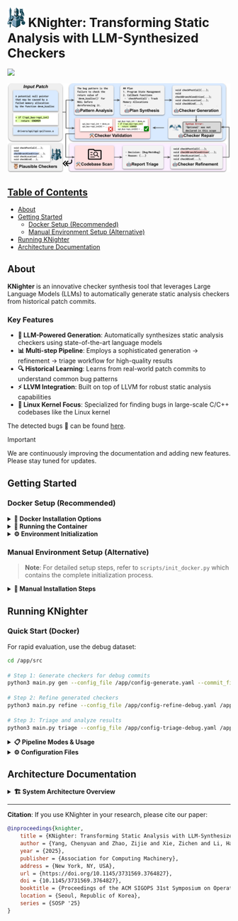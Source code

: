 # <img src="assets/icon.png" alt="Project logo" width="40"> KNighter: Transforming Static Analysis with LLM-Synthesized Checkers

<p align="left">
    <a href="https://arxiv.org/abs/2503.09002"><img src="https://img.shields.io/badge/arXiv-2503.09002-b31b1b.svg?style=for-the-badge">
</p>

![Framework](assets/overview.svg)

## Table of Contents

- [About](#about)
- [Getting Started](#getting-started)
  - [Docker Setup (Recommended)](#docker-setup-recommended)
  - [Manual Environment Setup (Alternative)](#manual-environment-setup-alternative)
- [Running KNighter](#running-knighter)
- [Architecture Documentation](#architecture-documentation)

## About

**KNighter** is an innovative checker synthesis tool that leverages Large Language Models (LLMs) to automatically generate static analysis checkers from historical patch commits.

### Key Features

- **🤖 LLM-Powered Generation**: Automatically synthesizes static analysis checkers using state-of-the-art language models
- **📊 Multi-step Pipeline**: Employs a sophisticated generation → refinement → triage workflow for high-quality results
- **🔍 Historical Learning**: Learns from real-world patch commits to understand common bug patterns
- **⚡ LLVM Integration**: Built on top of LLVM for robust static analysis capabilities
- **🐧 Linux Kernel Focus**: Specialized for finding bugs in large-scale C/C++ codebases like the Linux kernel

The detected bugs 🐛 can be found [here](https://docs.google.com/spreadsheets/d/1WzUhbUK0JE9QahywsfEBGEy94-o5F1A0F921ljyPuJk/edit?usp=sharing).

> [!IMPORTANT]
> We are continuously improving the documentation and adding new features. Please stay tuned for updates.

## Getting Started

### Docker Setup (Recommended)

<details>
<summary><b>🐳 Docker Installation Options</b></summary>

#### Option 1: Docker Hub (Recommended)

```bash
docker pull knighterhub/knighter
```

#### Option 2: Build from Source

```bash
git clone https://github.com/ise-uiuc/KNighter.git KNighter
cd KNighter

docker build -t knighter .
```

</details>

<details>
<summary><b>🚀 Running the Container</b></summary>

```bash
# Pull from Docker Hub
docker run -it knighterhub/knighter

# Build from source
docker run -it knighter
```

</details>

<details>
<summary><b>⚙️ Environment Initialization</b></summary>

When running the container for the first time, initialize the environment:

```bash
cd /app
# This would take a while to download the dependencies and compile the LLVM
python3 scripts/init_docker.py
```

This downloads LLVM and Linux kernel source code into `/data/llvm` and `/data/linux`.

**API Key Configuration:**

```bash
echo 'openai_key: "YOUR_OPENAI_API_KEY"' > /app/llm_keys.yaml
```

</details>

### Manual Environment Setup (Alternative)

> **Note**: For detailed setup steps, refer to `scripts/init_docker.py` which contains the complete initialization process.

<details>
<summary><b>🔧 Manual Installation Steps</b></summary>

**Step 1: Install Dependencies**

Download and build [LLVM-18.1.8](https://github.com/llvm/llvm-project/releases/tag/llvmorg-18.1.8):

```sh
wget https://github.com/llvm/llvm-project/archive/refs/tags/llvmorg-18.1.8.zip
unzip llvmorg-18.1.8.zip
```

Git clone the Linux kernel source code:

```sh
git clone https://github.com/torvalds/linux.git
```

Install Python dependencies:

```sh
# Option 1: Using uv (recommended for faster installs)
curl -LsSf https://astral.sh/uv/install.sh | sh
source $HOME/.cargo/env
uv pip install -r requirements.txt

# Option 2: Using regular pip
pip3 install -r requirements.txt

git submodule update --init --recursive
```

**Step 2: Configuration Files**

Set up your `config.yaml` (see `scripts/init_docker.py` for reference):

```yaml
result_dir: "result-checkers"
LLVM_dir: "/PATH/TO/LLVM_DIR"
checker_nums: 10
linux_dir: "/PATH/TO/LINUX_DIR"
key_file: "llm_keys.yaml"
model: "o3-mini"
```

Set up the `llm_keys.yaml` file (see `llm_keys_example.yaml` for reference):

```yaml
openai_key: "sk-..."
claude_key: "sk-ant-..."
google_key: "AIza..."
deepseek_key: "sk-..."

# For local models (optional)
# In config, use "local:model_name" format to use local models
# Like "local:openai/gpt-oss-120b"
base_url: "http://localhost:8000/v1"
api_key: "dummy"
```

**Step 3: LLVM Setup**

```sh
python3 scripts/setup_llvm.py LLVM_PATH
```

</details>

## Running KNighter

### Quick Start (Docker)

For rapid evaluation, use the debug dataset:

```bash
cd /app/src

# Step 1: Generate checkers for debug commits
python3 main.py gen --config_file /app/config-generate.yaml --commit_file=/app/commits/commits-debug.txt

# Step 2: Refine generated checkers
python3 main.py refine --config_file /app/config-refine-debug.yaml /app/result-generate

# Step 3: Triage and analyze results
python3 main.py triage --config_file /app/config-triage-debug.yaml /app/result-refine-debug
```

<details>
<summary><b>📋 Pipeline Modes & Usage</b></summary>

**Available Operation Modes:**

| Mode | Purpose | Description |
|------|---------|-------------|
| `gen` | Generation | Generate new checkers from commit patches |
| `refine` | Refinement | Improve and validate generated checkers |
| `scan` | Scanning | Scan the kernel with validated checkers |
| `triage` | Analysis | Analyze and categorize scan results |

**Basic Usage (Manual Setup):**

```bash
cd src
python3 main.py <mode> --commit_file=<commits.txt> --config_file=<config.yaml>
```

**Example:**
```bash
python3 main.py gen --commit_file=../commits/commits-selected.txt --config_file=config.yaml
```

</details>

<details>
<summary><b>⚙️ Configuration Files</b></summary>

| File | Purpose | Key Parameters |
|------|---------|----------------|
| `config-generate.yaml` | Checker generation | `model`, `checker_nums`, `result_dir` |
| `config-refine.yaml` | Refinement process | `jobs`, `scan_timeout`, `scan_commit` |
| `config-triage.yaml` | Result analysis | Analysis parameters |

Modify these files to experiment with different parameters from the paper evaluation.

</details>

## Architecture Documentation

<details>
<summary><b>🏗️ System Architecture Overview</b></summary>

KNighter implements a multi-stage pipeline for automated checker synthesis:

1. **Commit Analysis**: Extract bug patterns from historical patches
2. **Checker Generation**: Use LLMs to synthesize static analysis checkers
3. **Refinement**: Validate and improve generated checkers through compilation and testing
4. **Deployment**: Apply refined checkers to target codebases
5. **Triage**: Analyze and categorize detected issues

For comprehensive architecture documentation, see [`ARCHITECTURE.md`](ARCHITECTURE.md).

</details>


---

**Citation**: If you use KNighter in your research, please cite our paper:
```bibtex
@inproceedings{knighter,
    title = {KNighter: Transforming Static Analysis with LLM-Synthesized Checkers},
    author = {Yang, Chenyuan and Zhao, Zijie and Xie, Zichen and Li, Haoyu and Zhang, Lingming},
    year = {2025},
    publisher = {Association for Computing Machinery},
    address = {New York, NY, USA},
    url = {https://doi.org/10.1145/3731569.3764827},
    doi = {10.1145/3731569.3764827},
    booktitle = {Proceedings of the ACM SIGOPS 31st Symposium on Operating Systems Principles},
    location = {Seoul, Republic of Korea},
    series = {SOSP '25}
}
```
